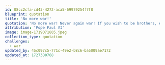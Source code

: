 ```yaml
---
id: 08cc2cfa-cd43-4272-aca5-69979254f7f8
blueprint: quotation
title: 'No more war!'
quotation: 'No more war! Never again war! If you wish to be brothers, drop your weapons.'
attribution: 'Pope Paul VI'
image: image-1719071805.jpeg
collection_type: quotation
challenges:
  - war
updated_by: 46c097c5-771c-49e2-b8c6-ba6009ae7172
updated_at: 1727380768
---
```

